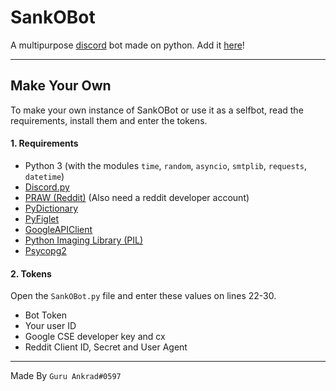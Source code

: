 # SankOBot
A multipurpose [discord](https://discordapp.com/) bot made on python. Add it [here](https://discordapp.com/oauth2/authorize?client_id=323538617882640387&scope=bot&permissions=201587825)!
___
## Make Your Own
To make your own instance of SankOBot or use it as a selfbot, read the requirements, install them and enter the tokens.

#### 1. Requirements
- Python 3 (with the modules `time`, `random`, `asyncio`, `smtplib`, `requests`, `datetime`)
- [Discord.py](https://pypi.python.org/pypi/discord.py/)
- [PRAW (Reddit)](https://pypi.python.org/pypi/praw) (Also need a reddit developer account)
- [PyDictionary](https://pypi.python.org/pypi/PyDictionary)
- [PyFiglet](https://pypi.python.org/pypi/pyfiglet)
- [GoogleAPIClient](https://pypi.python.org/pypi/google-api-python-client/)
- [Python Imaging Library (PIL)](https://pypi.python.org/pypi/PIL)
- [Psycopg2](https://pypi.python.org/pypi/psycopg2)

#### 2. Tokens
Open the `SankOBot.py` file and enter these values on lines 22-30.
- Bot Token
- Your user ID
- Google CSE developer key and cx
- Reddit Client ID, Secret and User Agent

___
Made By `Guru Ankrad#0597`
